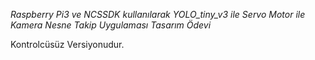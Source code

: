 _*Raspberry Pi3 ve NCSSDK kullanılarak YOLO_tiny_v3 ile Servo Motor ile Kamera Nesne Takip Uygulaması Tasarım Ödevi*_

Kontrolcüsüz Versiyonudur.
